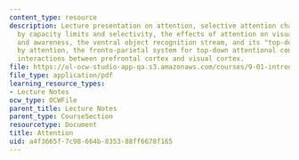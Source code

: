 ```yaml
---
content_type: resource
description: Lecture presentation on attention, selective attention characterized
  by capacity limits and selectivity, the effects of attention on visual processing
  and awareness, the ventral object recognition stream, and its "top-down" control
  by attention, the fronto-parietal system for top-down attentional control, , and
  interactions between prefrontal cortex and visual cortex.
file: https://ol-ocw-studio-app-qa.s3.amazonaws.com/courses/9-01-introduction-to-neuroscience-fall-2007/a4f3665f7c98664b835388ff6678f165_20_desimonelec.pdf
file_type: application/pdf
learning_resource_types:
- Lecture Notes
ocw_type: OCWFile
parent_title: Lecture Notes
parent_type: CourseSection
resourcetype: Document
title: Attention
uid: a4f3665f-7c98-664b-8353-88ff6678f165
---
```

